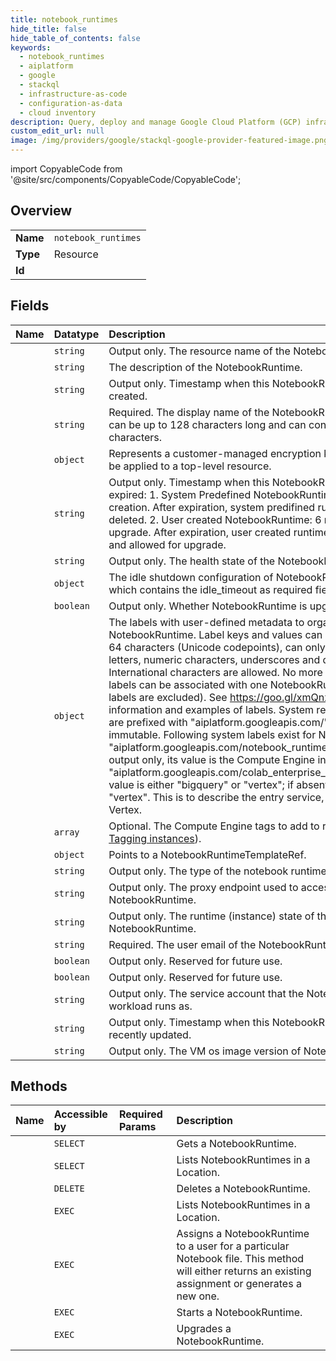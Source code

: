 ```yaml
---
title: notebook_runtimes
hide_title: false
hide_table_of_contents: false
keywords:
  - notebook_runtimes
  - aiplatform
  - google    
  - stackql
  - infrastructure-as-code
  - configuration-as-data
  - cloud inventory
description: Query, deploy and manage Google Cloud Platform (GCP) infrastructure and resources using SQL
custom_edit_url: null
image: /img/providers/google/stackql-google-provider-featured-image.png
---
```


import CopyableCode from '@site/src/components/CopyableCode/CopyableCode';




## Overview
<table><tbody>
<tr><td><b>Name</b></td><td><code>notebook_runtimes</code></td></tr>
<tr><td><b>Type</b></td><td>Resource</td></tr>
<tr><td><b>Id</b></td><td><CopyableCode code="google.aiplatform.notebook_runtimes" /></td></tr>
</tbody></table>

## Fields
| Name | Datatype | Description |
|:-----|:---------|:------------|
| <CopyableCode code="name" /> | `string` | Output only. The resource name of the NotebookRuntime. |
| <CopyableCode code="description" /> | `string` | The description of the NotebookRuntime. |
| <CopyableCode code="createTime" /> | `string` | Output only. Timestamp when this NotebookRuntime was created. |
| <CopyableCode code="displayName" /> | `string` | Required. The display name of the NotebookRuntime. The name can be up to 128 characters long and can consist of any UTF-8 characters. |
| <CopyableCode code="encryptionSpec" /> | `object` | Represents a customer-managed encryption key spec that can be applied to a top-level resource. |
| <CopyableCode code="expirationTime" /> | `string` | Output only. Timestamp when this NotebookRuntime will be expired: 1. System Predefined NotebookRuntime: 24 hours after creation. After expiration, system predifined runtime will be deleted. 2. User created NotebookRuntime: 6 months after last upgrade. After expiration, user created runtime will be stopped and allowed for upgrade. |
| <CopyableCode code="healthState" /> | `string` | Output only. The health state of the NotebookRuntime. |
| <CopyableCode code="idleShutdownConfig" /> | `object` | The idle shutdown configuration of NotebookRuntimeTemplate, which contains the idle_timeout as required field. |
| <CopyableCode code="isUpgradable" /> | `boolean` | Output only. Whether NotebookRuntime is upgradable. |
| <CopyableCode code="labels" /> | `object` | The labels with user-defined metadata to organize your NotebookRuntime. Label keys and values can be no longer than 64 characters (Unicode codepoints), can only contain lowercase letters, numeric characters, underscores and dashes. International characters are allowed. No more than 64 user labels can be associated with one NotebookRuntime (System labels are excluded). See https://goo.gl/xmQnxf for more information and examples of labels. System reserved label keys are prefixed with "aiplatform.googleapis.com/" and are immutable. Following system labels exist for NotebookRuntime: * "aiplatform.googleapis.com/notebook_runtime_gce_instance_id": output only, its value is the Compute Engine instance id. * "aiplatform.googleapis.com/colab_enterprise_entry_service": its value is either "bigquery" or "vertex"; if absent, it should be "vertex". This is to describe the entry service, either BigQuery or Vertex. |
| <CopyableCode code="networkTags" /> | `array` | Optional. The Compute Engine tags to add to runtime (see [Tagging instances](https://cloud.google.com/vpc/docs/add-remove-network-tags)). |
| <CopyableCode code="notebookRuntimeTemplateRef" /> | `object` | Points to a NotebookRuntimeTemplateRef. |
| <CopyableCode code="notebookRuntimeType" /> | `string` | Output only. The type of the notebook runtime. |
| <CopyableCode code="proxyUri" /> | `string` | Output only. The proxy endpoint used to access the NotebookRuntime. |
| <CopyableCode code="runtimeState" /> | `string` | Output only. The runtime (instance) state of the NotebookRuntime. |
| <CopyableCode code="runtimeUser" /> | `string` | Required. The user email of the NotebookRuntime. |
| <CopyableCode code="satisfiesPzi" /> | `boolean` | Output only. Reserved for future use. |
| <CopyableCode code="satisfiesPzs" /> | `boolean` | Output only. Reserved for future use. |
| <CopyableCode code="serviceAccount" /> | `string` | Output only. The service account that the NotebookRuntime workload runs as. |
| <CopyableCode code="updateTime" /> | `string` | Output only. Timestamp when this NotebookRuntime was most recently updated. |
| <CopyableCode code="version" /> | `string` | Output only. The VM os image version of NotebookRuntime. |
## Methods
| Name | Accessible by | Required Params | Description |
|:-----|:--------------|:----------------|:------------|
| <CopyableCode code="get" /> | `SELECT` | <CopyableCode code="locationsId, notebookRuntimesId, projectsId" /> | Gets a NotebookRuntime. |
| <CopyableCode code="list" /> | `SELECT` | <CopyableCode code="locationsId, projectsId" /> | Lists NotebookRuntimes in a Location. |
| <CopyableCode code="delete" /> | `DELETE` | <CopyableCode code="locationsId, notebookRuntimesId, projectsId" /> | Deletes a NotebookRuntime. |
| <CopyableCode code="_list" /> | `EXEC` | <CopyableCode code="locationsId, projectsId" /> | Lists NotebookRuntimes in a Location. |
| <CopyableCode code="assign" /> | `EXEC` | <CopyableCode code="locationsId, projectsId" /> | Assigns a NotebookRuntime to a user for a particular Notebook file. This method will either returns an existing assignment or generates a new one. |
| <CopyableCode code="start" /> | `EXEC` | <CopyableCode code="locationsId, notebookRuntimesId, projectsId" /> | Starts a NotebookRuntime. |
| <CopyableCode code="upgrade" /> | `EXEC` | <CopyableCode code="locationsId, notebookRuntimesId, projectsId" /> | Upgrades a NotebookRuntime. |
